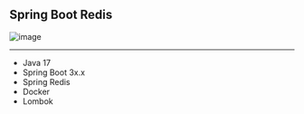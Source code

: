 Spring Boot Redis
---

  ![image](https://github.com/emirhan190341/springboot-redis/assets/67711815/edb4fb02-d0e5-4f72-80d9-5293d416dc13)


---


- Java 17
- Spring Boot 3x.x
- Spring Redis
- Docker
- Lombok
